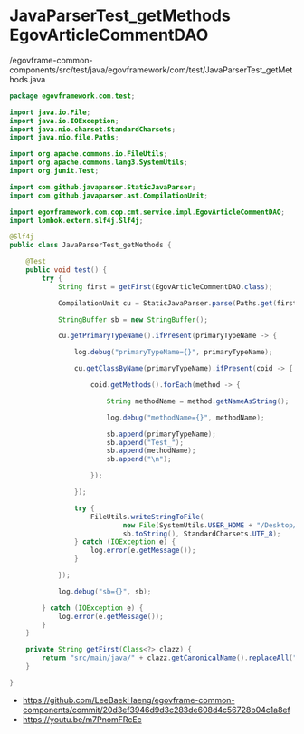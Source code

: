 # JavaParserTest_getMethods EgovArticleCommentDAO

/egovframe-common-components/src/test/java/egovframework/com/test/JavaParserTest_getMethods.java

```java
package egovframework.com.test;

import java.io.File;
import java.io.IOException;
import java.nio.charset.StandardCharsets;
import java.nio.file.Paths;

import org.apache.commons.io.FileUtils;
import org.apache.commons.lang3.SystemUtils;
import org.junit.Test;

import com.github.javaparser.StaticJavaParser;
import com.github.javaparser.ast.CompilationUnit;

import egovframework.com.cop.cmt.service.impl.EgovArticleCommentDAO;
import lombok.extern.slf4j.Slf4j;

@Slf4j
public class JavaParserTest_getMethods {

	@Test
	public void test() {
		try {
			String first = getFirst(EgovArticleCommentDAO.class);

			CompilationUnit cu = StaticJavaParser.parse(Paths.get(first));

			StringBuffer sb = new StringBuffer();

			cu.getPrimaryTypeName().ifPresent(primaryTypeName -> {

				log.debug("primaryTypeName={}", primaryTypeName);

				cu.getClassByName(primaryTypeName).ifPresent(coid -> {

					coid.getMethods().forEach(method -> {

						String methodName = method.getNameAsString();

						log.debug("methodName={}", methodName);

						sb.append(primaryTypeName);
						sb.append("Test_");
						sb.append(methodName);
						sb.append("\n");

					});

				});

				try {
					FileUtils.writeStringToFile(
							new File(SystemUtils.USER_HOME + "/Desktop/god.codegen/" + primaryTypeName + ".txt"),
							sb.toString(), StandardCharsets.UTF_8);
				} catch (IOException e) {
					log.error(e.getMessage());
				}

			});

			log.debug("sb={}", sb);

		} catch (IOException e) {
			log.error(e.getMessage());
		}
	}

	private String getFirst(Class<?> clazz) {
		return "src/main/java/" + clazz.getCanonicalName().replaceAll("\\.", "/") + ".java";
	}

}
```

- https://github.com/LeeBaekHaeng/egovframe-common-components/commit/20d3ef3946d9d3c283de608d4c56728b04c1a8ef
- https://youtu.be/m7PnomFRcEc

